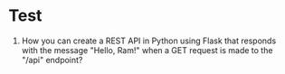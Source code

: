 # Test

1. How you can create a REST API in Python using Flask that responds with the message "Hello, Ram!" when a GET request is made to the "/api" endpoint?